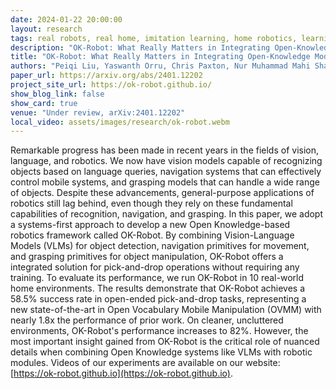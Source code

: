 ```yaml
---
date: 2024-01-22 20:00:00
layout: research 
tags: real robots, real home, imitation learning, home robotics, learning from demonstration, robotics dataset,  robot foundational model
description: "OK-Robot: What Really Matters in Integrating Open-Knowledge Models for Robotics"
title: "OK-Robot: What Really Matters in Integrating Open-Knowledge Models for Robotics"
authors: "Peiqi Liu, Yaswanth Orru, Chris Paxton, Nur Muhammad Mahi Shafiullah*, Lerrel Pinto*"
paper_url: https://arxiv.org/abs/2401.12202
project_site_url: https://ok-robot.github.io/
show_blog_link: false
show_card: true
venue: "Under review, arXiv:2401.12202"
local_video: assets/images/research/ok-robot.webm
---
```


Remarkable progress has been made in recent years in the fields of vision, language, and robotics. We now have vision models capable of recognizing objects based on language queries, navigation systems that can effectively control mobile systems, and grasping models that can handle a wide range of objects. Despite these advancements, general-purpose applications of robotics still lag behind, even though they rely on these fundamental capabilities of recognition, navigation, and grasping. In this paper, we adopt a systems-first approach to develop a new Open Knowledge-based robotics framework called OK-Robot. By combining Vision-Language Models (VLMs) for object detection, navigation primitives for movement, and grasping primitives for object manipulation, OK-Robot offers a integrated solution for pick-and-drop operations without requiring any training. To evaluate its performance, we run OK-Robot in 10 real-world home environments. The results demonstrate that OK-Robot achieves a 58.5% success rate in open-ended pick-and-drop tasks, representing a new state-of-the-art in Open Vocabulary Mobile Manipulation (OVMM) with nearly 1.8x the performance of prior work. On cleaner, uncluttered environments, OK-Robot's performance increases to 82%. However, the most important insight gained from OK-Robot is the critical role of nuanced details when combining Open Knowledge systems like VLMs with robotic modules. Videos of our experiments are available on our website: [https://ok-robot.github.io](https://ok-robot.github.io).